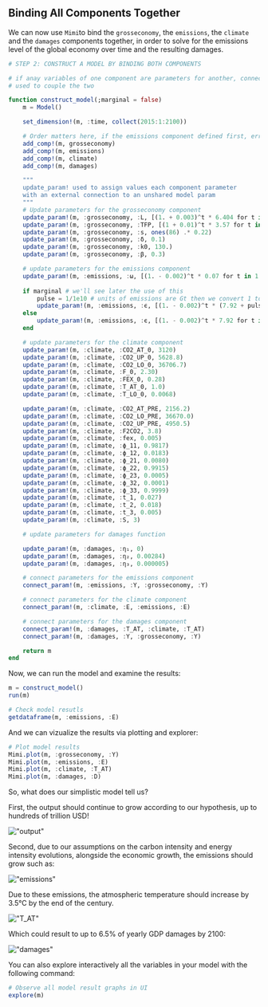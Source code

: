 
## Binding All Components Together

We can now use `Mimi`to bind the `grosseconomy`, the `emissions`, the `climate` and the `damages` components together, in order to solve for the emissions level of the global economy over time and the resulting damages.

```julia
# STEP 2: CONSTRUCT A MODEL BY BINDING BOTH COMPONENTS 

# if anay variables of one component are parameters for another, connect_param! is
# used to couple the two

function construct_model(;marginal = false)
    m = Model()

    set_dimension!(m, :time, collect(2015:1:2100))

    # Order matters here, if the emissions component defined first, error
    add_comp!(m, grosseconomy)
    add_comp!(m, emissions)
    add_comp!(m, climate)
    add_comp!(m, damages)

    """
    update_param! used to assign values each component parameter 
    with an external connection to an unshared model param 
    """
    # Update parameters for the grosseconomy component
    update_param!(m, :grosseconomy, :L, [(1. + 0.003)^t * 6.404 for t in 1:86])
    update_param!(m, :grosseconomy, :TFP, [(1 + 0.01)^t * 3.57 for t in 1:86])
    update_param!(m, :grosseconomy, :s, ones(86) .* 0.22)
    update_param!(m, :grosseconomy, :δ, 0.1)
    update_param!(m, :grosseconomy, :k0, 130.)
    update_param!(m, :grosseconomy, :β, 0.3)

    # update parameters for the emissions component 
    update_param!(m, :emissions, :ω, [(1. - 0.002)^t * 0.07 for t in 1:86])
    
    if marginal # we'll see later the use of this
        pulse = 1/1e10 # units of emissions are Gt then we convert 1 ton of pulse in Gt 
        update_param!(m, :emissions, :ϵ, [(1. - 0.002)^t * (7.92 + pulse) for t in 1:86])
    else
        update_param!(m, :emissions, :ϵ, [(1. - 0.002)^t * 7.92 for t in 1:86])
    end

    # update parameters for the climate component 
    update_param!(m, :climate, :CO2_AT_0, 3120)
    update_param!(m, :climate, :CO2_UP_0, 5628.8)
    update_param!(m, :climate, :CO2_LO_0, 36706.7)
    update_param!(m, :climate, :F_0, 2.30)
    update_param!(m, :climate, :FEX_0, 0.28)
    update_param!(m, :climate, :T_AT_0, 1.0)
    update_param!(m, :climate, :T_LO_0, 0.0068)

    update_param!(m, :climate, :CO2_AT_PRE, 2156.2)
    update_param!(m, :climate, :CO2_LO_PRE, 36670.0)
    update_param!(m, :climate, :CO2_UP_PRE, 4950.5)
    update_param!(m, :climate, :F2CO2, 3.8)
    update_param!(m, :climate, :fex, 0.005)
    update_param!(m, :climate, :ϕ_11, 0.9817)
    update_param!(m, :climate, :ϕ_12, 0.0183)
    update_param!(m, :climate, :ϕ_21, 0.0080)
    update_param!(m, :climate, :ϕ_22, 0.9915)
    update_param!(m, :climate, :ϕ_23, 0.0005)
    update_param!(m, :climate, :ϕ_32, 0.0001)
    update_param!(m, :climate, :ϕ_33, 0.9999)
    update_param!(m, :climate, :t_1, 0.027)
    update_param!(m, :climate, :t_2, 0.018)
    update_param!(m, :climate, :t_3, 0.005)
    update_param!(m, :climate, :S, 3)

    # update parameters for damages function 

    update_param!(m, :damages, :η₁, 0)
    update_param!(m, :damages, :η₂, 0.00284)
    update_param!(m, :damages, :η₃, 0.000005)

    # connect parameters for the emissions component 
    connect_param!(m, :emissions, :Y, :grosseconomy, :Y)

    # connect parameters for the climate component 
    connect_param!(m, :climate, :E, :emissions, :E)

    # connect parameters for the damages component
    connect_param!(m, :damages, :T_AT, :climate, :T_AT)
    connect_param!(m, :damages, :Y, :grosseconomy, :Y)

    return m
end
```


Now, we can run the model and examine the results:
```julia 
m = construct_model()
run(m)

# Check model resutls 
getdataframe(m, :emissions, :E)
```

And we can vizualize the results via plotting and explorer:
```julia
# Plot model results
Mimi.plot(m, :grosseconomy, :Y)
Mimi.plot(m, :emissions, :E)
Mimi.plot(m, :climate, :T_AT)
Mimi.plot(m, :damages, :D)
```
So, what does our simplistic model tell us?

First, the output should continue to grow according to our hypothesis, up to hundreds of trillion USD! 

!["output"](gross_economy.svg)

Second, due to our assumptions on the carbon intensity and energy intensity evolutions, alongside the economic growth, the emissions should grow such as:

!["emissions"](emissions.svg)

Due to these emissions, the atmospheric temperature should increase by 3.5°C by the end of the century.

!["T_AT"](T_AT.svg)

Which could result to up to 6.5% of yearly GDP damages by 2100:

!["damages"](damages.svg)


You can also explore interactively all the variables in your model with the following command:
```julia
# Observe all model result graphs in UI
explore(m)
```